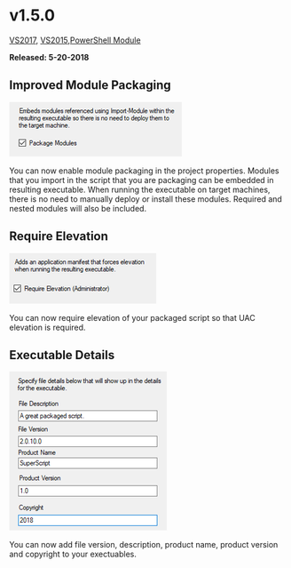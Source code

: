 # v1.5.0

[VS2017](https://marketplace.visualstudio.com/items?itemName=AdamRDriscoll.PowerShellProToolsforVisualStudio2017), [VS2015](https://marketplace.visualstudio.com/items?itemName=AdamRDriscoll.PowerShellProToolsforVisualStudio2015),[PowerShell Module](https://www.powershellgallery.com/packages/PowerShellProTools/1.5.0)  

**Released: 5-20-2018** 

## Improved Module Packaging

![](./images/package_modules.png)

You can now enable module packaging in the project properties. Modules that you import in the script that you are packaging can be embedded in resulting executable. When running the executable on target machines, there is no need to manually deploy or install these modules. Required and nested modules will also be included. 

## Require Elevation

![](./images/require_elevation.png)

You can now require elevation of your packaged script so that UAC elevation is required. 

## Executable Details

![](./images/file_details.png)

You can now add file version, description, product name, product version and copyright to your exectuables. 






